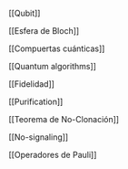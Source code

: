 [[Qubit]]

[[Esfera de Bloch]]

[[Compuertas cuánticas]]

[[Quantum algorithms]]

[[Fidelidad]]

[[Purification]]

[[Teorema de No-Clonación]]

[[No-signaling]]

[[Operadores de Pauli]]